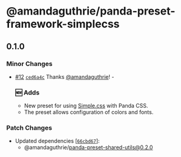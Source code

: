 # @amandaguthrie/panda-preset-framework-simplecss

## 0.1.0

### Minor Changes

- [#12](https://github.com/amandaguthrie/panda-css-presets/pull/12) [`ced6a4c`](https://github.com/amandaguthrie/panda-css-presets/commit/ced6a4c81fa4cc55b09523213a1ad10abd2186cf) Thanks [@amandaguthrie](https://github.com/amandaguthrie)! - <br>

  ### 🆕 Adds

  - New preset for using [Simple.css](https://github.com/kevquirk/simple.css) with Panda CSS.
  - The preset allows configuration of colors and fonts.

### Patch Changes

- Updated dependencies [[`66cbd67`](https://github.com/amandaguthrie/panda-css-presets/commit/66cbd674bfc30a92cb1beb01b3cdb6c15e4b91cd)]:
  - @amandaguthrie/panda-preset-shared-utils@0.2.0
